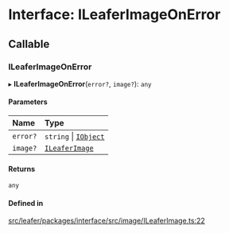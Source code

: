 # Interface: ILeaferImageOnError

## Callable

### ILeaferImageOnError

▸ **ILeaferImageOnError**(`error?`, `image?`): `any`

#### Parameters

| Name | Type |
| :------ | :------ |
| `error?` | `string` \| [`IObject`](IObject.md) |
| `image?` | [`ILeaferImage`](ILeaferImage.md) |

#### Returns

`any`

#### Defined in

[src/leafer/packages/interface/src/image/ILeaferImage.ts:22](https://github.com/leaferjs/leafer/blob/ddf9650d989917c451947b101193d83f38b9fdcf/packages/interface/src/image/ILeaferImage.ts#L22)
